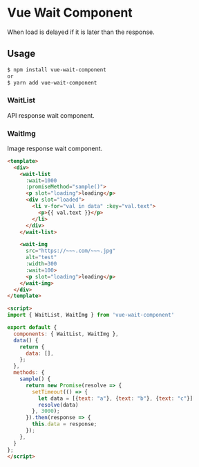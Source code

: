 # Vue Wait Component
When load is delayed if it is later than the response.

## Usage

```bash
$ npm install vue-wait-component
or
$ yarn add vue-wait-component
```

### WaitList
API response wait component.

### WaitImg
Image response wait component.

```html
<template>
  <div>
    <wait-list
      :wait=1000
      :promiseMethod="sample()">
      <p slot="loading">loading</p>
      <div slot="loaded">
        <li v-for="val in data" :key="val.text">
          <p>{{ val.text }}</p>
        </li>
      </div>
    </wait-list>

    <wait-img
      src="https://~~~.com/~~~.jpg"
      alt="test"
      :width=300
      :wait=100>
      <p slot="loading">loading</p>
    </wait-img>
  </div>
</template>

<script>
import { WaitList, WaitImg } from 'vue-wait-component'

export default {
  components: { WaitList, WaitImg },
  data() {
    return {
      data: [],
    };
  },
  methods: {
    sample() {
      return new Promise(resolve => {
        setTimeout(() => {
          let data = [{text: "a"}, {text: "b"}, {text: "c"}]
          resolve(data)
        }, 3000);
      }).then(response => {
        this.data = response;
      });
    },
  }
};
</script>
```
